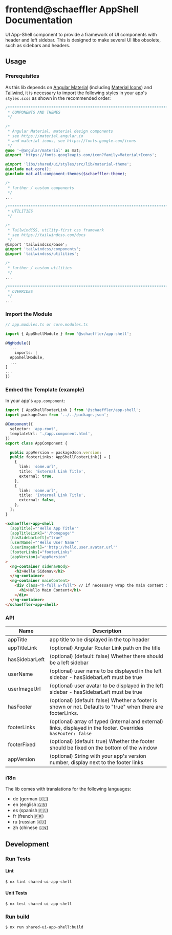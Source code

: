 # frontend@schaeffler AppShell Documentation

UI App-Shell component to provide a framework of UI components with header and left sidebar. This is designed to make several UI libs obsolete, such as sidebars and headers.

## Usage

### Prerequisites

As this lib depends on [Angular Material](https://material.angular.io) (including [Material Icons](https://fonts.google.com/icons)) and [Tailwind](https://tailwindcss.com/docs), it is necessary to import the following styles in your app's `styles.scss` as shown in the recommended order:

``` scss
/***************************************************************************************************
 * COMPONENTS AND THEMES
 */
 
/*
 * Angular Material, material design components
 * see https://material.angular.io
 * and material icons, see https://fonts.google.com/icons
 */
@use '~@angular/material' as mat;
@import 'https://fonts.googleapis.com/icon?family=Material+Icons';

@import 'libs/shared/ui/styles/src/lib/material-theme';
@include mat.core();
@include mat.all-component-themes($schaeffler-theme);

/*
 * further / custom components
 */
...

/***************************************************************************************************
 * UTILITIES
 */

/*
 * TailwindCSS, utility-first css framework
 * see https://tailwindcss.com/docs
 */
@import 'tailwindcss/base';
@import 'tailwindcss/components';
@import 'tailwindcss/utilities';

/*
 * further / custom utilities
 */
...

/***************************************************************************************************
 * OVERRIDES
 */ 
...
```

### Import the Module

```ts
// app.modules.ts or core.modules.ts

import { AppShellModule } from '@schaeffler/app-shell';

@NgModule({
  ...
    imports: [
  AppShellModule,
  ...
]
...
})
```

### Embed the Template (example)

In your app's `app.component`:

```ts
import { AppShellFooterLink } from '@schaeffler/app-shell';
import packageJson from '../../package.json';

@Component({
  selector: 'app-root',
  templateUrl: './app.component.html',
})
export class AppComponent {

  public appVersion = packageJson.version;
  public footerLinks: AppShellFooterLink[] = [
    {
      link: 'some.url',
      title: 'External Link Title',
      external: true,
    },
    {
      link: 'some.url',
      title: 'Internal Link Title',
      external: false,
    },
  ];
}
```

```html
<schaeffler-app-shell
  [appTitle]="'Hello App Title'"
  [appTitleLink]="'/homepage'"
  [hasSidebarLeft]="true"
  [userName]="'Hello User Name'"
  [userImageUrl]="'http://hello.user.avatar.url'"
  [footerLinks]="footerLinks"
  [appVersion]="appVersion"
>
  <ng-container sidenavBody>
    <h2>Hello Sidenav</h2>
  </ng-container>
  <ng-container mainContent>
    <div class="h-full w-full"> // if necessary wrap the main content in a full-width, full-height container
      <h1>Hello Main Content</h1>
    </div>  
  </ng-container>
</schaeffler-app-shell>
```

### API

| Name           | Description                                                                                                      |
| ---------------| -----------------------------------------------------------------------------------------------------------------|
| appTitle       | app title to be displayed in the top header                                                                      |
| appTitleLink   | (optional) Angular Router Link path on the title                                                                 |
| hasSidebarLeft | (optional) (default: false) Whether there should be a left sidebar                                               |
| userName       | (optional) user name to be displayed in the left sidebar - hasSidebarLeft must be true                           |
| userImageUrl   | (optional) user avatar to be displayed in the left sidebar - hasSidebarLeft must be true                         |
| hasFooter      | (optional) (default: false) Whether a footer is shown or not. Defaults to "true" when there are footerLinks.     |
| footerLinks    | (optional) array of typed (internal and external) links, displayed in the footer. Overrides `hasFooter: false`   |
| footerFixed    | (optional) (default: true) Whether the footer should be fixed on the bottom of the window                        |
| appVersion     | (optional) String with your app's version number, display next to the footer links                               |

### i18n

The lib comes with translations for the following languages:

* de (german 🇩🇪)
* en (english 🇬🇧)
* es (spanish 🇪🇸)
* fr (french 🇫🇷)
* ru (russian 🇷🇺)
* zh (chinese 🇨🇳)

## Development

### Run Tests

#### Lint

```shell
$ nx lint shared-ui-app-shell
```

#### Unit Tests

```shell
$ nx test shared-ui-app-shell
```

### Run build

```shell
$ nx run shared-ui-app-shell:build
```
